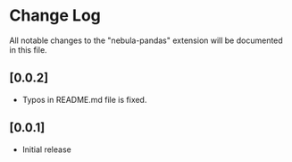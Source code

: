 # Change Log

All notable changes to the "nebula-pandas" extension will be documented in this file.

## [0.0.2]
- Typos in README.md file is fixed.

## [0.0.1]

- Initial release
